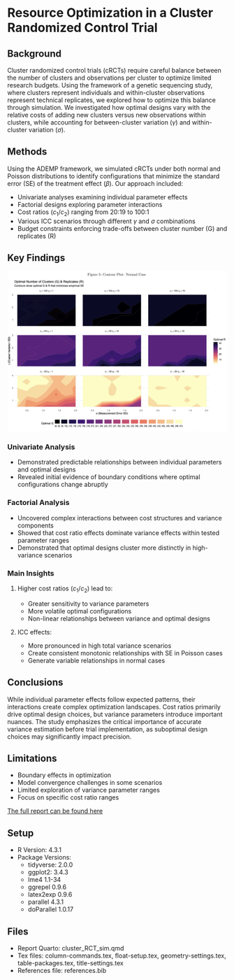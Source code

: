 # Resource Optimization in a Cluster Randomized Control Trial

## Background
Cluster randomized control trials (cRCTs) require careful balance between the number of clusters and observations per cluster to optimize limited research budgets. Using the framework of a genetic sequencing study, where clusters represent individuals and within-cluster observations represent technical replicates, we explored how to optimize this balance through simulation. We investigated how optimal designs vary with the relative costs of adding new clusters versus new observations within clusters, while accounting for between-cluster variation ($\gamma$) and within-cluster variation ($\sigma$).

## Methods
Using the ADEMP framework, we simulated cRCTs under both normal and Poisson distributions to identify configurations that minimize the standard error (SE) of the treatment effect ($\beta$). Our approach included:
- Univariate analyses examining individual parameter effects
- Factorial designs exploring parameter interactions
- Cost ratios ($c_1$/$c_2$) ranging from 20:19 to 100:1
- Various ICC scenarios through different $\gamma$ and $\sigma$ combinations
- Budget constraints enforcing trade-offs between cluster number (G) and replicates (R)

## Key Findings

![fig5](fig5.png)

### Univariate Analysis
- Demonstrated predictable relationships between individual parameters and optimal designs
- Revealed initial evidence of boundary conditions where optimal configurations change abruptly

### Factorial Analysis
- Uncovered complex interactions between cost structures and variance components
- Showed that cost ratio effects dominate variance effects within tested parameter ranges
- Demonstrated that optimal designs cluster more distinctly in high-variance scenarios

### Main Insights
1. Higher cost ratios ($c_1$/$c_2$) lead to:
   - Greater sensitivity to variance parameters
   - More volatile optimal configurations
   - Non-linear relationships between variance and optimal designs

2. ICC effects:
   - More pronounced in high total variance scenarios
   - Create consistent monotonic relationships with SE in Poisson cases
   - Generate variable relationships in normal cases

## Conclusions
While individual parameter effects follow expected patterns, their interactions create complex optimization landscapes. Cost ratios primarily drive optimal design choices, but variance parameters introduce important nuances. The study emphasizes the critical importance of accurate variance estimation before trial implementation, as suboptimal design choices may significantly impact precision.

## Limitations
- Boundary effects in optimization
- Model convergence challenges in some scenarios
- Limited exploration of variance parameter ranges
- Focus on specific cost ratio ranges


[The full report can be found here](https://github.com/tomrannosaurus/cluster_RCT_sim/blob/main/cluster_RCT_sim.pdf)


## Setup

- R Version: 4.3.1
- Package Versions:
   - tidyverse: 2.0.0
   - ggplot2: 3.4.3
   - lme4 1.1-34
   - ggrepel 0.9.6
   - latex2exp 0.9.6
   - parallel 4.3.1
   - doParallel 1.0.17

## Files

- Report Quarto: cluster_RCT_sim.qmd
- Tex files: column-commands.tex, float-setup.tex, geometry-settings.tex, table-packages.tex, title-settings.tex
- References file: references.bib

